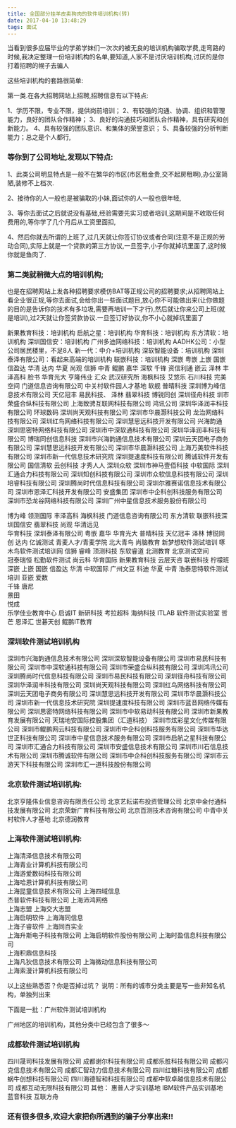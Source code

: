 ```yaml
---
title: 全国部分挂羊皮卖狗肉的软件培训机构(转)
date: 2017-04-10 13:48:29
tags: 面试
---
```

当看到很多应届毕业的学弟学妹们一次次的被无良的培训机构骗取学费,走弯路的时候,我决定整理一份培训机构的名单,要知道,人家不是讨厌培训机构,讨厌的是你打着招聘的幌子去骗人

这些培训机构的套路很简单:

第一类.在各大招聘网站上招聘,招聘信息有以下特点:

1、学历不限，专业不限，提供岗前培训；
2、有较强的沟通、协调、组织和管理能力，良好的团队合作精神；
3、良好的沟通技巧和团队合作精神，具有研究和创新能力。
4、具有较强的团队意识、和集体的荣誉意识；
5、具备较强的分析判断能力；总之是个人都行,
<!-- more -->

### 等你到了公司地址,发现以下特点:

1、此类公司明显特点是一般不在繁华的市区(市区租金贵,交不起房租啊),办公室简陋,装修不上档次.

2、接待你的人一般也是被骗取的小妹,面试你的人一般也很年轻,

3、等你去面试之后就说没有基础,经验需要先实习或者培训,这期间是不收取任何费用的,等你学了几个月后从工资里面扣,

4、然后你就去所谓的上班了,过几天就让你签订协议或者合同(注意不是正规的劳动合同),实际上就是一个贷款的第三方协议,一旦签字,小子你就掉坑里面了,这时候你就是鱼肉了.

### 第二类就稍微大点的培训机构;

也是在招聘网站上发各种招聘要求模仿BAT等正规公司的招聘要求;从招聘网站上看企业很正规,等你去面试,会给你出一些面试题目,放心你不可能做出来(让你做题的目的是告诉你的技术有多垃圾,需要再培训一下才行),然后就让你来公司上班(就是培训),过2天就让你签贷款协议.一旦签订好协议,你不小心就掉坑里面了

 

新果教育科技：培训机构
启航之星：培训机构
华育科技：培训机构
东方清软：培训机构
深圳国信安：培训机构
广州多迪网络科技：培训机构
AADHK公司：小型公司居民楼里，不足8人
新一代：中介+培训机构
深软智能设备：培训机构
深圳泰泽有限公司：看起来高端的培训机构
联嵌科技：培训机构
深嵌
粤嵌
上嵌
国嵌
信盈达
华清
达内
华夏
尚观
信狮
中青
鲲鹏
嘉华
深软
千锋
资信利通
嵌云
泽林
丰泽高科
脸书
华育光大
亨隆伟业
汇众
武汉研究所
海枫科技
艾悠乐
石川科技
完美空间
门道信息咨询有限公司
中关村软件园人才基地
软舰
普晴科技
深圳博为峰信息技术有限公司
天亿冠丰
易民科技、
泽林
翡翠科技
博锐同创
深圳径舟科技
圳市荣盛合纵科技有限公司
上海致骋互联网科技有限公司
鸿讯公司
深圳华泽润丰科技有限公司
环球数码
深圳尚天观科技有限公司
深圳市华晨灏科技公司
龙治网络科技有限公司
深圳红鸟网络科技有限公司
深圳慧思远科技开发有限公司
兴海韵通
深圳思密特网络科技有限公司
深圳市中深软通科技有限公司
深圳华泽润丰科技有限公司
博瑞同创信息科技
深圳市兴海韵通信息技术有限公司
深圳云天团电子商务有限公司
深圳慧思远科技开发有限公司
深圳市华晨灏科技公司
上海万美软件科技有限公司
深圳市新一代信息技术研究院
深圳提速度科技有限公司
腾诚软件开发有限公司
国信清软
云创科技
才秀人人
深圳众软
深圳市神马壹佰科技
中软国际
深圳汇通合力科技有限公司
深圳知创科技有限公司
深圳市众软信息科技有限公司
深圳培睿科技有限公司
深圳腾尚时代信息科技有限公司
深圳尔雅赛诺信息技术有限公司
深圳市恩泽汇科技开发有限公司
安盛集团
深圳市中企科创科技服务有限公司
深圳市恐龙谷网络科技有限公司
深圳广州中星信息技术服务股份有限公司

博为峰
领测国际
丰泽高科
海枫科技
门道信息咨询有限公司
东方清软
联嵌科技深圳国信安
翡翠科技
尚观
华清远见                                    
华育科技
深圳泰泽有限公司
粤嵌
嘉华
华育光大
普晴科技
天亿冠丰
泽林
博锐同创
达内
亿诚测试
青麦人才/青麦学院
北大青鸟
尚脑教育
新梦想软件测试培训
啄木鸟软件测试培训网
信狮
睿峰
顶测科技
东软睿道
北测教育
北京测试空间   
冠泰瑞恒
松勤软件测试
尚云科
华育国际
新果教育科技
云层天咨
联嵌科技
柠檬班
深嵌
上嵌
国嵌
信盈达
华清
中软国际
广州文豆
科迪
华夏
中青
浩泰思特软件测试培训
亚嵌
爱数                                        
千锋
唐尼  
景田     
悦成   
乐学佳业教育中心
启诚IT
新研科技
考拉超科
海纳科技
ITLAB 软件测试实验室
哲芒
恩泽汇
世碁天创
鲲鹏IT教育

### 深圳软件测试培训机构

深圳市兴海韵通信息技术有限公司
深圳深软智能设备有限公司
深圳市易民科技有限公司
深圳市中深软通科技有限公司
深圳市荣盛合纵科技有限公司
深圳鸿讯公司
深圳腾尚时代信息科技有限公司
深圳市易民科技有限公司
深圳径舟科技有限公司
深圳华泽润丰科技有限公司
深圳尚天观科技有限公司
深圳红鸟网络科技有限公司
深圳云天团电子商务有限公司
深圳慧思远科技开发有限公司
深圳市华晨灏科技公司
深圳市新一代信息技术研究院
深圳提速度科技有限公司
深圳市蓝音网络传媒有限公司
深圳思密特网络科技有限公司
深圳市中软易动科技有限公司
深圳市新果教育发展有限公司
天瑞地安国际控股集团（汇道科技）
深圳市炫彩星文化传媒有限公司
深圳市鲲鹏网云科技有限公司
深圳市中企科创科技服务有限公司
深圳市华达世正科技有限公司
深圳市中星信息技术服务有限公司
深圳市启航之星科技有限公司
深圳市汇通合力科技有限公司
深圳市安盛信息技术有限公司
深圳市川石信息技术有限公司
深圳市腾诚软件有限公司
深圳市中企科创科技服务有限公司
深圳市云游天下科技有限公司
深圳市汇一道科技股份有限公司


### 北京软件测试培训机构:


北京亨隆伟业信息咨询有限责任公司
北京艺耘诺布投资管理公司
北京中金付通科技发展有限公司
北京荣新广育科技有限公司
北京百测技术咨询有限公司
中青中关村软件人才基地
北京德润教育

### 上海软件测试培训机构:


上海清泽信息技术有限公司                    
上海青业计算机科技有限公司                  
上海游爱数码科技有限公司                  
上海哈恩计算机科技有限公司                                       
上海昆童信息技术有限公司
上海四域信息                                
杰普软件科技有限公司
上海沛鸿网络                                
上海志盟
上海交大志盟                                
上海启明软件
上海海同信息                                
上海子睿软件
上海同百实业                                 
上海升斯电子科技有限公司 
上海启明软件股份有限公司
上海时盈信息科技有限公司                      
上海积鼎信息科技                             
上海凡狄信息技术有限公司
上海微动信息科技有限公司                       
上海索漫计算机科技有限公司                                 

以上这些熟悉否？你是否掉过坑？
说明：所有的城市分类主要是写一些非知名机构，单独列出来


下面是一批：广州软件测试培训机构


广州地区的培训机构，其他分类中已经包含了很多～

 

### 成都软件测试培训机构


四川晟司科技发展有限公司
成都谢尔科技有限公司
成都乐胜科技有限公司
成都闪克信息技术有限公司
成都汇智动力信息技术有限公司
四川红糖科技有限公司
成都蜗牛创想科技有限公司
四川海德智和科技有限公司
成都中软卓越信息技术有限公司
成都互动无限科技有限公司
其他：
惠普人才实训基地
IBM软件产品实训基地
蓝音科技 互联方舟 

### 还有很多很多,欢迎大家把你所遇到的骗子分享出来!!